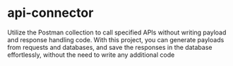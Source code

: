 # api-connector

Utilize the Postman collection to call specified APIs without writing payload and response handling code. 
With this project, you can generate payloads from requests and databases, 
and save the responses in the database effortlessly, without the need to write any additional code